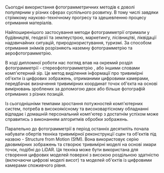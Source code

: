 Сьогодні використання фотограмметричних методів є доволі популярним у різних сферах суспільного розвитку. В тому числі завдяки стрімкому науково-технічному прогресу та здешевленню процесу отримання матеріалів.

Найпоширенішого застосування методи фотограмметрії отримали у будівництві, геодезії та землеустрою, маркетингу, лісівництві, ліквідації надзвичайних ситуацій, природокористування, туризмі. За способом отримання знімків розрізняють наземну фотограмметрію та аерофотограмметрію.

В ході дипломної роботи нас погляд впав на окремий розділ фотограмметрії - стереофотограмметрію , або іншими словами комп'ютерний зір. Це метод виділення інформації про тривимірні об'єкти із цифрових зображень, отриманими цифровими камерами, передбачає визначення тривимірних координат точок об'єкта на основі вимірювань зроблених за допомогою двох або більше фотографій отриманих з різних позицій.

Із сьогоднішніми темпами зростання потужностей комп'ютерних систем, потреба в високоякісному та високовартісному обладнанні відпадає і домашній персональний комп'ютер з достатнім успіхом може справитись з виконанням алгоритмів обробки зображень. 

Паралельно до фотограмметрії в період останніх десятиліть почала набувати обертів техніка тривимірної реконструкції  сцен та об'єктів під назвою - Structure from Motion (SfM).   Вона використовує серію двовимірних зображень та створює тривимірні моделі на основі хмари точок, подібні до LiDAR. Ця техніка може бути використана для створення цифрових моделей поверхні з високою роздільною здатністю (включаючи цифрові моделі висот) та моделей об'єктів із цифровими камерами споживчого рівня.
